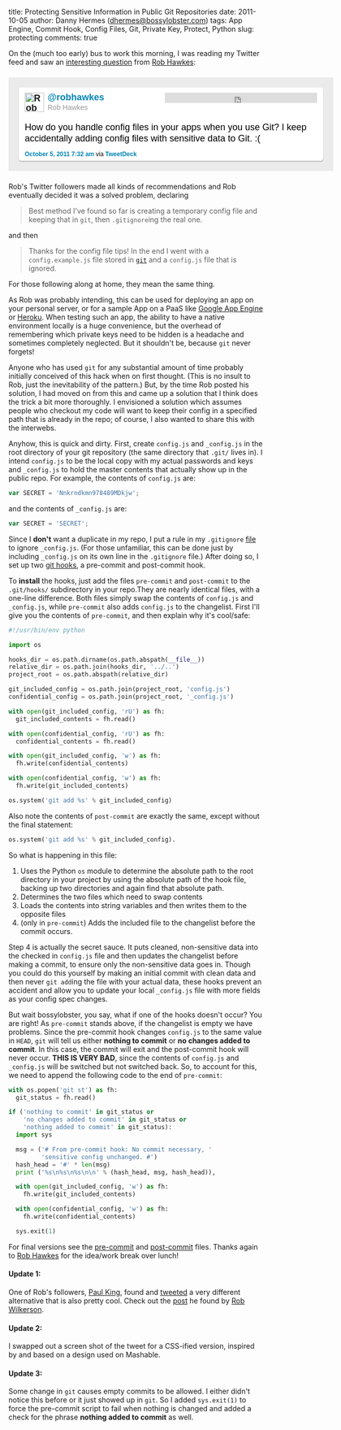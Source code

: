 title: Protecting Sensitive Information in Public Git Repositories
date: 2011-10-05
author: Danny Hermes (dhermes@bossylobster.com)
tags: App Engine, Commit Hook, Config Files, Git, Private Key, Protect, Python
slug: protecting
comments: true

On the (much too early) bus to work this morning, I was reading my
Twitter feed and saw an
[interesting question](https://twitter.com/#!/robhawkes/status/121593545202216960)
from [Rob Hawkes](https://twitter.com/#!/robhawkes):

<style type="text/css">
  a.anchor-twitter, a:visited.anchor-twitter {
    font-weight: bolder;
    font-style: normal;
    text-decoration: none;
    outline: none;
  }

  iframe {
    width: 300px;
    height: 20px;
  }

  .bump-left {
    margin-left: 1em;
  }

  #post-container {
    font: 14px/1.231 helvetica,arial,clean,sans-serif;
    display: inline-block;
    position: relative;
    width: 640px;
    text-align: left;
  }

  #container-bg {
    background: url(/images/twitter-bg.png) no-repeat #EBEBEB;
    padding: 20px;
    margin: 8px 0;
  }

  #post-bg {
    background: #fff;
    color: #000;
    padding: 10px 12px 2px 12px;
    margin: 0;
    min-height: 60px;
    font-size: 18px;
    line-height: 22px;
    -moz-border-radius: 5px;
    -webkit-border-radius:5px;
    -moz-box-shadow:0 2px 2px rgba(0,0,0,0.2);
    -webkit-box-shadow:0 2px 2px rgba(0,0,0,0.2);
    box-shadow:0 2px 2px rgba(0,0,0,0.2);
  }

  #top-span {
    width: 100%;
    margin-bottom: 12px;
    padding-top: 8px;
    height: 40px;
  }

  #follow-span {
    float: right;
    width: 300px;
    font-size: 12px;
    text-align: right;
  }

  #name-span {
    line-height: 19px;
  }

  #id-img {
    float: left;
    margin: 0px 7px 0px 0px;
    width: 38px;
    height: 38px;
    padding: 0;
    border: none;
  }
</style>

<center>
  <div id="post-container">
    <div id="container-bg">
      <div id="post-bg">
        <span id="top-span">
          <span id="follow-span">
            <iframe allowtransparency="true" frameborder="0" scrolling="no" src="http://platform.twitter.com/widgets/follow_button.html#_=1319487235961&amp;align=right&amp;button=blue&amp;id=twitter_tweet_button_2&amp;lang=en&amp;link_color=%230084B4&amp;screen_name=robhawkes&amp;show_count=false&amp;show_screen_name=&amp;text_color="></iframe>
          </span>
          <span id="name-span">
            <a class="anchor-twitter" href="http://twitter.com/intent/user?screen_name=robhawkes" title="Rob Hawkes">
              <img alt="Rob Hawkes" id="id-img" src="/images/robhawkes.jpg" />
            </a>
            <strong>
              <a class="anchor-twitter" href="http://twitter.com/intent/user?screen_name=robhawkes" style="color: #0084b4;" title="Rob Hawkes">@robhawkes</a>
            </strong>
            <span style="color: #999999; font-size: 14px;"><br />Rob Hawkes</span>
          </span>
        </span>
        <br />
        <div style="margin: 1em 0em .5em 0em;">How do you handle config files in your apps when you use Git? I keep accidentally adding config files with sensitive data to Git. :(
        </div>
        <div style="font-size: 12px;">
          <a class="anchor-twitter" href="https://twitter.com/#!/robhawkes/status/121593545202216960" style="color: #0084b4;" target="_blank" title="tweeted on October 5, 2011 7:32 am">October 5, 2011 7:32 am</a>
          via
          <a class="anchor-twitter" href="http://www.tweetdeck.com/" rel="nofollow" style="color: #0084b4;" target="blank">TweetDeck</a>
        </div>
      </div>
    </div>
  </div>
</center>

Rob's Twitter followers made all kinds of recommendations and Rob
eventually decided it was a solved problem, declaring

> Best method I've found so far is creating a temporary config file and
> keeping that in `git`, then `.gitignore`ing the real one.

and then

> Thanks for the config file tips! In the end I went with a `config.example.js`
> file stored in [`git`](http://git-scm.com/) and a `config.js` file that is
> ignored.

For those following along at home, they mean the same thing.

As Rob was probably intending, this can be used for deploying an app on
your personal server, or for a sample App on a PaaS like
[Google App Engine](http://code.google.com/appengine/) or
[Heroku](http://www.heroku.com/). When testing such an app, the ability
to have a native environment locally is a huge convenience, but the
overhead of remembering which private keys need to be hidden is a
headache and sometimes completely neglected. But it shouldn't be,
because `git` never forgets!

Anyone who has used `git` for any substantial amount of time probably
initially conceived of this hack when on first thought. (This is no
insult to Rob, just the inevitability of the pattern.) But, by the time
Rob posted his solution, I had moved on from this and came up a solution
that I think does the trick a bit more thoroughly. I envisioned a
solution which assumes people who checkout my code will want to keep
their config in a specified path that is already in the repo; of course,
I also wanted to share this with the interwebs.

Anyhow, this is quick and dirty. First, create `config.js` and `_config.js`
in the root directory of your git repository (the same directory that `.git/`
lives in). I intend `config.js` to be the local copy with my actual passwords
and keys and `_config.js` to hold the master contents that actually show up in
the public repo. For example, the contents of `config.js` are:

```javascript
var SECRET = 'Nnkrndkmn978489MDkjw';
```

and the contents of `_config.js`
are:

```javascript
var SECRET = 'SECRET';
```

Since I **don't** want a duplicate in my repo, I put a rule in my `.gitignore`
[file](http://progit.org/book/ch2-2.html#ignoring_files) to ignore `_config.js`.
(For those unfamiliar, this can be done just by including `_config.js` on its
own line in the `.gitignore` file.) After doing so, I set up two
[git hooks](http://progit.org/book/ch7-3.html), a pre-commit and post-commit
hook.

To **install** the hooks, just add the files `pre-commit` and `post-commit`
to the `.git/hooks/` subdirectory in your repo.They are nearly identical files,
with a one-line difference. Both files simply swap the contents of `config.js`
and `_config.js`, while `pre-commit` also adds `config.js` to the changelist.
First I'll give you the contents of `pre-commit`, and then explain why it's
cool/safe:

```python
#!/usr/bin/env python

import os

hooks_dir = os.path.dirname(os.path.abspath(__file__))
relative_dir = os.path.join(hooks_dir, '../..')
project_root = os.path.abspath(relative_dir)

git_included_config = os.path.join(project_root, 'config.js')
confidential_config = os.path.join(project_root, '_config.js')

with open(git_included_config, 'rU') as fh:
  git_included_contents = fh.read()

with open(confidential_config, 'rU') as fh:
  confidential_contents = fh.read()

with open(git_included_config, 'w') as fh:
  fh.write(confidential_contents)

with open(confidential_config, 'w') as fh:
  fh.write(git_included_contents)

os.system('git add %s' % git_included_config)
```

Also note the contents of `post-commit` are exactly the same, except without
the final statement:

```python
os.system('git add %s' % git_included_config).
```

So what is happening in this file:

1.  Uses the Python `os` module to determine the absolute path to the root
    directory in your project by using the absolute path of the hook file,
    backing up two directories and again find that absolute path.
1.  Determines the two files which need to swap contents
1.  Loads the contents into string variables and then writes them to the
    opposite files
1.  (only in `pre-commit`) Adds the included file to the changelist before
    the commit occurs.

Step 4 is actually the secret sauce. It puts cleaned, non-sensitive data
into the checked in `config.js` file and then updates the changelist before
making a commit, to ensure only the non-sensitive data goes in. Though you
could do this yourself by making an initial commit with clean data and then
never `git add`ing the file with your actual data, these hooks prevent an
accident and allow you to update your local `_config.js` file with more
fields as your config spec changes.

But wait bossylobster, you say, what if one of the hooks doesn't occur?
You are right! As `pre-commit` stands above, if the changelist is empty we
have problems. Since the pre-commit hook changes `config.js` to the same
value in `HEAD`, `git` will tell us either **nothing to commit** or
**no changes added to commit**. In this case, the commit will exit and the
post-commit hook will never occur. **THIS IS VERY BAD**, since the contents of
`config.js` and `_config.js` will be switched but not switched back. So, to
account for this, we need to append the following code to the end of
`pre-commit`:

```python
with os.popen('git st') as fh:
  git_status = fh.read()

if ('nothing to commit' in git_status or
    'no changes added to commit' in git_status or
    'nothing added to commit' in git_status):
  import sys

  msg = ('# From pre-commit hook: No commit necessary, '
         'sensitive config unchanged. #')
  hash_head = '#' * len(msg)
  print ('%s\n%s\n%s\n\n' % (hash_head, msg, hash_head)),

  with open(git_included_config, 'w') as fh:
    fh.write(git_included_contents)

  with open(confidential_config, 'w') as fh:
    fh.write(confidential_contents)

  sys.exit(1)
```

For final versions see the
[pre-commit](https://gist.github.com/dhermes/21b152c25a321b554b61) and
[post-commit](https://gist.github.com/dhermes/877ed7c9838d6fc5bb08)
files. Thanks again to [Rob Hawkes](https://twitter.com/#!/robhawkes)
for the idea/work break over lunch!

#### Update 1:

One of Rob's followers, [Paul King](https://twitter.com/#!/nrocy), found and
[tweeted](https://twitter.com/#!/nrocy/status/124468167086051328) a very
different alternative that is also pretty cool. Check out the
[post](http://archive.robwilkerson.org/2010/03/02/git-tip-ignore-changes-to-tracked-files/)
he found by [Rob Wilkerson](https://twitter.com/#!/robwilkerson).

#### Update 2:

I swapped out a screen shot of the tweet for a CSS-ified
version, inspired by and based on a design used on Mashable.

#### Update 3:

Some change in `git` causes empty commits to be allowed. I either didn't
notice this before or it just showed up in `git`. So I added `sys.exit(1)`
to force the pre-commit script to fail when nothing is changed and added
a check for the phrase **nothing added to commit** as well.

